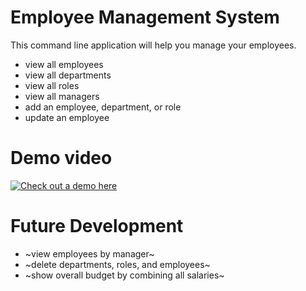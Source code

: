 # Employee Management System

This command line application will help you manage your employees.

- view all employees
- view all departments
- view all roles
- view all managers
- add an employee, department, or role
- update an employee

# Demo video

 [![Check out a demo here](https://i.imgur.com/Zsb9CQp.png)](https://drive.google.com/file/d/16HJ0iWB9JjoNnmv99kBkFoyR-tXJ6LOe/view)

# Future Development

- ~view employees by manager~
- ~delete departments, roles, and employees~
- ~show overall budget by combining all salaries~